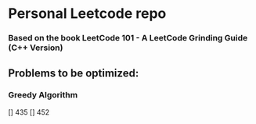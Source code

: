 # Personal Leetcode repo
### Based on the book LeetCode 101 - A LeetCode Grinding Guide (C++ Version)

## Problems to be optimized:
### Greedy Algorithm
[] 435
[] 452